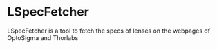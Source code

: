 # LSpecFetcher
LSpecFetcher is a tool to fetch the specs of lenses on the webpages of OptoSigma and Thorlabs
